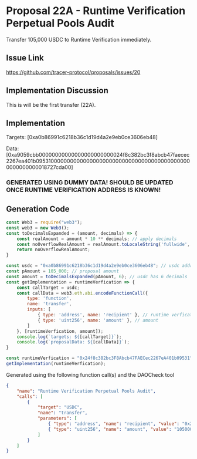 # Proposal 22A - Runtime Verification Perpetual Pools Audit
Transfer 105,000 USDC to Runtime Verification immediately.

## Issue Link
https://github.com/tracer-protocol/proposals/issues/20

## Implementation Discussion
This is will be the first transfer (22A).

## Implementation
Targets: [0xa0b86991c6218b36c1d19d4a2e9eb0ce3606eb48]

Data: [0xa9059cbb00000000000000000000000024f8c382bc3f8abcb47faecec2267ea401b0953100000000000000000000000000000000000000000000000000000018727cda00]

### GENERATED USING DUMMY DATA! SHOULD BE UPDATED ONCE RUNTIME VERIFICATION ADDRESS IS KNOWN!

## Generation Code
```javascript
const Web3 = require("web3");
const web3 = new Web3();
const toDecimalsExpanded = (amount, decimals) => {
    const realAmount = amount * 10 ** decimals; // apply decimals
    const noOverflowRealAmount = realAmount.toLocaleString('fullwide', {useGrouping:false}); // return str (to prevent overflow) & remove scientific notation
    return noOverflowRealAmount;
}

const usdc = "0xa0b86991c6218b36c1d19d4a2e9eb0ce3606eb48"; // usdc address
const pAmount = 105_000; // proposal amount
const amount = toDecimalsExpanded(pAmount, 6); // usdc has 6 decimals
const getImplementation = runtimeVerfication => {
    const callTarget = usdc;
    const callData = web3.eth.abi.encodeFunctionCall({
        type: 'function',
        name: 'transfer',
        inputs: [
            { type: 'address', name: 'recipient' }, // runtime verfication
            { type: 'uint256', name: 'amount' }, // amount
        ]
    }, [runtimeVerfication, amount]);
    console.log(`targets: ${[callTarget]}`);
    console.log(`proposalData: ${[callData]}`);
}

const runtimeVerfication = "0x24f8c382bc3F8Abcb47FAECec2267eA401b09531" // runtime verification's address (dummy)
getImplementation(runtimeVerfication);
```

Generated using the following function call(s) and the DAOCheck tool
```json
{
    "name": "Runtime Verification Perpetual Pools Audit",
    "calls": [
        {
            "target": "USDC",
            "name": "transfer",
            "parameters": [
                { "type": "address", "name": "recipient", "value": "0x24f8c382bc3F8Abcb47FAECec2267eA401b09531" },
                { "type": "uint256", "name": "amount", "value": "105000000000" }
            ]
        }
    ]
}
```
